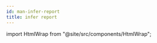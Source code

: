 ```yaml
---
id: man-infer-report
title: infer report
---
```


import HtmlWrap from "@site/src/components/HtmlWrap";

<HtmlWrap url="/man/1.1.0/infer-report.1.html" />
